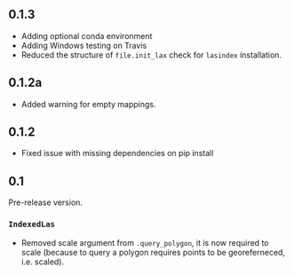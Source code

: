 ## 0.1.3

- Adding optional conda environment
- Adding Windows testing on Travis
- Reduced the structure of `file.init_lax` check for `lasindex` installation.

## 0.1.2a
- Added warning for empty mappings.

## 0.1.2

- Fixed issue with missing dependencies on pip install

## 0.1

Pre-release version.

### `IndexedLas`

- Removed scale argument from `.query_polygon`, it is now required to scale  (because to query a polygon requires points to be georeferneced, i.e. scaled).


